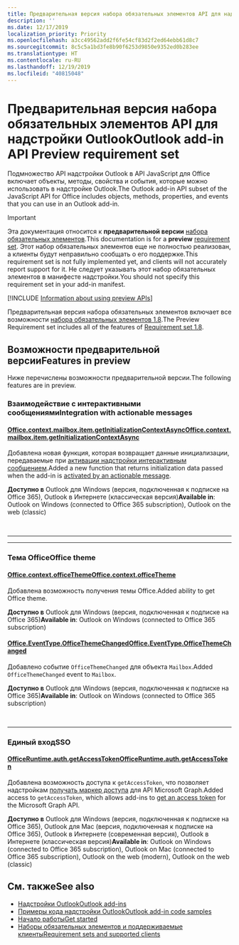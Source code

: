 ```yaml
---
title: Предварительная версия набора обязательных элементов API для надстройки Outlook
description: ''
ms.date: 12/17/2019
localization_priority: Priority
ms.openlocfilehash: a3cc49562add2f6fe54cf83d2f2ed64ebb61d8c7
ms.sourcegitcommit: 8c5c5a1bd3fe8b90f6253d9850e9352ed0b283ee
ms.translationtype: HT
ms.contentlocale: ru-RU
ms.lasthandoff: 12/19/2019
ms.locfileid: "40815048"
---
```

# <a name="outlook-add-in-api-preview-requirement-set"></a><span data-ttu-id="3bbd8-102">Предварительная версия набора обязательных элементов API для надстройки Outlook</span><span class="sxs-lookup"><span data-stu-id="3bbd8-102">Outlook add-in API Preview requirement set</span></span>

<span data-ttu-id="3bbd8-103">Подмножество API надстройки Outlook в API JavaScript для Office включает объекты, методы, свойства и события, которые можно использовать в надстройке Outlook.</span><span class="sxs-lookup"><span data-stu-id="3bbd8-103">The Outlook add-in API subset of the JavaScript API for Office includes objects, methods, properties, and events that you can use in an Outlook add-in.</span></span>

> [!IMPORTANT]
> <span data-ttu-id="3bbd8-104">Эта документация относится к **предварительной версии** [набора обязательных элементов](/office/dev/add-ins/reference/requirement-sets/outlook-api-requirement-sets).</span><span class="sxs-lookup"><span data-stu-id="3bbd8-104">This documentation is for a **preview** [requirement set](/office/dev/add-ins/reference/requirement-sets/outlook-api-requirement-sets).</span></span> <span data-ttu-id="3bbd8-105">Этот набор обязательных элементов еще не полностью реализован, а клиенты будут неправильно сообщать о его поддержке.</span><span class="sxs-lookup"><span data-stu-id="3bbd8-105">This requirement set is not fully implemented yet, and clients will not accurately report support for it.</span></span> <span data-ttu-id="3bbd8-106">Не следует указывать этот набор обязательных элементов в манифесте надстройки.</span><span class="sxs-lookup"><span data-stu-id="3bbd8-106">You should not specify this requirement set in your add-in manifest.</span></span>

[!INCLUDE [Information about using preview APIs](../../../includes/using-preview-apis-host.md)]

<span data-ttu-id="3bbd8-107">Предварительная версия набора обязательных элементов включает все возможности [набора обязательных элементов 1.8](../requirement-set-1.8/outlook-requirement-set-1.8.md).</span><span class="sxs-lookup"><span data-stu-id="3bbd8-107">The Preview Requirement set includes all of the features of [Requirement set 1.8](../requirement-set-1.8/outlook-requirement-set-1.8.md).</span></span>

## <a name="features-in-preview"></a><span data-ttu-id="3bbd8-108">Возможности предварительной версии</span><span class="sxs-lookup"><span data-stu-id="3bbd8-108">Features in preview</span></span>

<span data-ttu-id="3bbd8-109">Ниже перечислены возможности предварительной версии.</span><span class="sxs-lookup"><span data-stu-id="3bbd8-109">The following features are in preview.</span></span>

### <a name="integration-with-actionable-messages"></a><span data-ttu-id="3bbd8-110">Взаимодействие с интерактивными сообщениями</span><span class="sxs-lookup"><span data-stu-id="3bbd8-110">Integration with actionable messages</span></span>

#### <a name="officecontextmailboxitemgetinitializationcontextasyncofficecontextmailboxitemmdmethods"></a>[<span data-ttu-id="3bbd8-111">Office.context.mailbox.item.getInitializationContextAsync</span><span class="sxs-lookup"><span data-stu-id="3bbd8-111">Office.context.mailbox.item.getInitializationContextAsync</span></span>](office.context.mailbox.item.md#methods)

<span data-ttu-id="3bbd8-112">Добавлена новая функция, которая возвращает данные инициализации, передаваемые при [активации надстройки интерактивным сообщением](/outlook/actionable-messages/invoke-add-in-from-actionable-message).</span><span class="sxs-lookup"><span data-stu-id="3bbd8-112">Added a new function that returns initialization data passed when the add-in is [activated by an actionable message](/outlook/actionable-messages/invoke-add-in-from-actionable-message).</span></span>

<span data-ttu-id="3bbd8-113">**Доступно в** Outlook для Windows (версия, подключенная к подписке на Office 365), Outlook в Интернете (классическая версия)</span><span class="sxs-lookup"><span data-stu-id="3bbd8-113">**Available in**: Outlook on Windows (connected to Office 365 subscription), Outlook on the web (classic)</span></span>

<br>

---

---

### <a name="office-theme"></a><span data-ttu-id="3bbd8-114">Тема Office</span><span class="sxs-lookup"><span data-stu-id="3bbd8-114">Office theme</span></span>

#### <a name="officecontextofficethemejavascriptapiofficeofficecontextofficetheme"></a>[<span data-ttu-id="3bbd8-115">Office.context.officeTheme</span><span class="sxs-lookup"><span data-stu-id="3bbd8-115">Office.context.officeTheme</span></span>](/javascript/api/office/office.context#officetheme)

<span data-ttu-id="3bbd8-116">Добавлена возможность получения темы Office.</span><span class="sxs-lookup"><span data-stu-id="3bbd8-116">Added ability to get Office theme.</span></span>

<span data-ttu-id="3bbd8-117">**Доступно в** Outlook для Windows (версия, подключенная к подписке на Office 365)</span><span class="sxs-lookup"><span data-stu-id="3bbd8-117">**Available in**: Outlook on Windows (connected to Office 365 subscription)</span></span>

#### <a name="officeeventtypeofficethemechangedjavascriptapiofficeofficeeventtype"></a>[<span data-ttu-id="3bbd8-118">Office.EventType.OfficeThemeChanged</span><span class="sxs-lookup"><span data-stu-id="3bbd8-118">Office.EventType.OfficeThemeChanged</span></span>](/javascript/api/office/office.eventtype)

<span data-ttu-id="3bbd8-119">Добавлено событие `OfficeThemeChanged` для объекта `Mailbox`.</span><span class="sxs-lookup"><span data-stu-id="3bbd8-119">Added `OfficeThemeChanged` event to `Mailbox`.</span></span>

<span data-ttu-id="3bbd8-120">**Доступно в** Outlook для Windows (версия, подключенная к подписке на Office 365)</span><span class="sxs-lookup"><span data-stu-id="3bbd8-120">**Available in**: Outlook on Windows (connected to Office 365 subscription)</span></span>

<br>

---

### <a name="sso"></a><span data-ttu-id="3bbd8-121">Единый вход</span><span class="sxs-lookup"><span data-stu-id="3bbd8-121">SSO</span></span>

#### <a name="officeruntimeauthgetaccesstokenofficedevadd-insdevelopsso-in-office-add-inssso-api-reference"></a>[<span data-ttu-id="3bbd8-122">OfficeRuntime.auth.getAccessToken</span><span class="sxs-lookup"><span data-stu-id="3bbd8-122">OfficeRuntime.auth.getAccessToken</span></span>](/office/dev/add-ins/develop/sso-in-office-add-ins#sso-api-reference)

<span data-ttu-id="3bbd8-123">Добавлена возможность доступа к `getAccessToken`, что позволяет надстройкам [получать маркер доступа](/outlook/add-ins/authenticate-a-user-with-an-sso-token) для API Microsoft Graph.</span><span class="sxs-lookup"><span data-stu-id="3bbd8-123">Added access to `getAccessToken`, which allows add-ins to [get an access token](/outlook/add-ins/authenticate-a-user-with-an-sso-token) for the Microsoft Graph API.</span></span>

<span data-ttu-id="3bbd8-124">**Доступно в** Outlook для Windows (версия, подключенная к подписке на Office 365), Outlook для Mac (версия, подключенная к подписке на Office 365), Outlook в Интернете (современная версия), Outlook в Интернете (классическая версия)</span><span class="sxs-lookup"><span data-stu-id="3bbd8-124">**Available in**: Outlook on Windows (connected to Office 365 subscription), Outlook on Mac (connected to Office 365 subscription), Outlook on the web (modern), Outlook on the web (classic)</span></span>

## <a name="see-also"></a><span data-ttu-id="3bbd8-125">См. также</span><span class="sxs-lookup"><span data-stu-id="3bbd8-125">See also</span></span>

- [<span data-ttu-id="3bbd8-126">Надстройки Outlook</span><span class="sxs-lookup"><span data-stu-id="3bbd8-126">Outlook add-ins</span></span>](/outlook/add-ins/)
- [<span data-ttu-id="3bbd8-127">Примеры кода надстройки Outlook</span><span class="sxs-lookup"><span data-stu-id="3bbd8-127">Outlook add-in code samples</span></span>](https://developer.microsoft.com/outlook/gallery/?filterBy=Outlook,Samples,Add-ins)
- [<span data-ttu-id="3bbd8-128">Начало работы</span><span class="sxs-lookup"><span data-stu-id="3bbd8-128">Get started</span></span>](/outlook/add-ins/quick-start)
- [<span data-ttu-id="3bbd8-129">Наборы обязательных элементов и поддерживаемые клиенты</span><span class="sxs-lookup"><span data-stu-id="3bbd8-129">Requirement sets and supported clients</span></span>](../../requirement-sets/outlook-api-requirement-sets.md)
